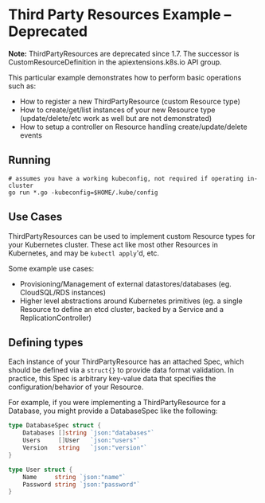# Third Party Resources Example – Deprecated

**Note:** ThirdPartyResources are deprecated since 1.7. The successor is CustomResourceDefinition in the apiextensions.k8s.io API group.

This particular example demonstrates how to perform basic operations such as:

* How to register a new ThirdPartyResource (custom Resource type)
* How to create/get/list instances of your new Resource type (update/delete/etc work as well but are not demonstrated)
* How to setup a controller on Resource handling create/update/delete events

## Running

```
# assumes you have a working kubeconfig, not required if operating in-cluster
go run *.go -kubeconfig=$HOME/.kube/config
```

## Use Cases

ThirdPartyResources can be used to implement custom Resource types for your Kubernetes cluster.
These act like most other Resources in Kubernetes, and may be `kubectl apply`'d, etc.

Some example use cases:

* Provisioning/Management of external datastores/databases (eg. CloudSQL/RDS instances)
* Higher level abstractions around Kubernetes primitives (eg. a single Resource to define an etcd cluster, backed by a Service and a ReplicationController)

## Defining types

Each instance of your ThirdPartyResource has an attached Spec, which should be defined via a `struct{}` to provide data format validation.
In practice, this Spec is arbitrary key-value data that specifies the configuration/behavior of your Resource.

For example, if you were implementing a ThirdPartyResource for a Database, you might provide a DatabaseSpec like the following:

``` go
type DatabaseSpec struct {
	Databases []string `json:"databases"`
	Users     []User   `json:"users"`
	Version   string   `json:"version"`
}

type User struct {
	Name     string `json:"name"`
	Password string `json:"password"`
}
```